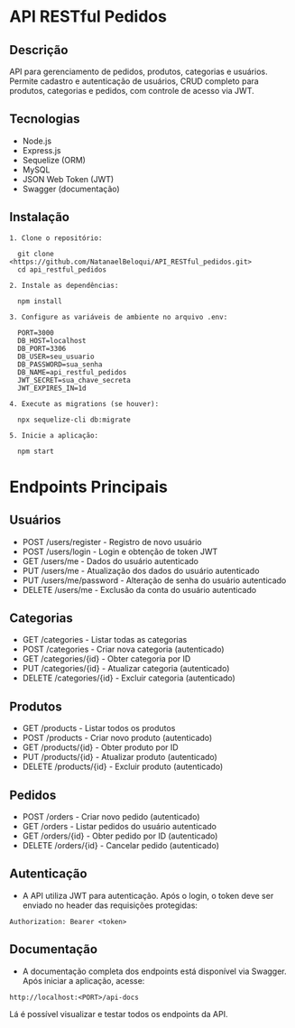 # API RESTful Pedidos

## Descrição

API para gerenciamento de pedidos, produtos, categorias e usuários.  
Permite cadastro e autenticação de usuários, CRUD completo para produtos, categorias e pedidos, com controle de acesso via JWT.

## Tecnologias

- Node.js  
- Express.js  
- Sequelize (ORM)  
- MySQL  
- JSON Web Token (JWT)  
- Swagger (documentação)  

## Instalação

```
1. Clone o repositório:

  git clone <https://github.com/NatanaelBeloqui/API_RESTful_pedidos.git>
  cd api_restful_pedidos

2. Instale as dependências:

  npm install

3. Configure as variáveis de ambiente no arquivo .env:

  PORT=3000
  DB_HOST=localhost
  DB_PORT=3306
  DB_USER=seu_usuario
  DB_PASSWORD=sua_senha
  DB_NAME=api_restful_pedidos
  JWT_SECRET=sua_chave_secreta
  JWT_EXPIRES_IN=1d

4. Execute as migrations (se houver):

  npx sequelize-cli db:migrate

5. Inicie a aplicação:

  npm start
```

# Endpoints Principais

## Usuários

- POST /users/register - Registro de novo usuário
- POST /users/login - Login e obtenção de token JWT
- GET /users/me - Dados do usuário autenticado
- PUT /users/me - Atualização dos dados do usuário autenticado
- PUT /users/me/password - Alteração de senha do usuário autenticado
- DELETE /users/me - Exclusão da conta do usuário autenticado

## Categorias
- GET /categories - Listar todas as categorias
- POST /categories - Criar nova categoria (autenticado)
- GET /categories/{id} - Obter categoria por ID
- PUT /categories/{id} - Atualizar categoria (autenticado)
- DELETE /categories/{id} - Excluir categoria (autenticado)

## Produtos
- GET /products - Listar todos os produtos
- POST /products - Criar novo produto (autenticado)
- GET /products/{id} - Obter produto por ID
- PUT /products/{id} - Atualizar produto (autenticado)
- DELETE /products/{id} - Excluir produto (autenticado)

## Pedidos
- POST /orders - Criar novo pedido (autenticado)
- GET /orders - Listar pedidos do usuário autenticado
- GET /orders/{id} - Obter pedido por ID (autenticado)
- DELETE /orders/{id} - Cancelar pedido (autenticado)

## Autenticação

- A API utiliza JWT para autenticação. Após o login, o token deve ser enviado no header das requisições protegidas:

```
Authorization: Bearer <token>
```

## Documentação

- A documentação completa dos endpoints está disponível via Swagger. Após iniciar a aplicação, acesse:
```
http://localhost:<PORT>/api-docs
```
Lá é possível visualizar e testar todos os endpoints da API.